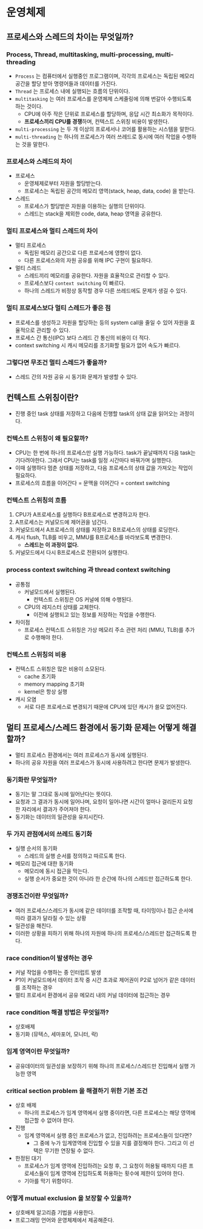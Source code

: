 # 운영체제
## 프로세스와 스레드의 차이는 무엇일까?
### Process, Thread, multitasking, multi-processing, multi-threading
- `Process` 는 컴퓨터에서 실행중인 프로그램이며, 각각의 프로세스는 독립된 메모리 공간을 할당 받아 명령어들과 데이터를 가진다. 
- `Thread` 는 프로세스 내에 실행되는 흐름의 단위이다.
- `multitasking` 는 여러 프로세스를 운영체제 스케줄링에 의해 번갈아 수행되도록 하는 것이다.
  - CPU에 아주 작은 단위로 프로세스를 할당하며, 응답 시간 최소화가 목적이다.
  - **프로세스끼리 CPU를 경쟁**하며, 컨텍스트 스위칭 비용이 발생한다.
- `multi-processing` 는 두 개 이상의 프로세서나 코어를 활용하는 시스템을 말한다.
- `multi-threading` 는 하나의 프로세스가 여러 쓰레드로 동시에 여러 작업을 수행하는 것을 말한다.


### 프로세스와 스레드의 차이
- 프로세스
  - 운영체제로부터 자원을 할당받는다.
  - 프로세스는 독립된 공간의 메모리 영역(stack, heap, data, code) 을 받는다.
- 스레드
  - 프로세스가 할당받은 자원을 이용하는 실행의 단위이다.
  - 스레드는 stack을 제외한 code, data, heap 영역을 공유한다.

### 멀티 프로세스와 멀티 스레드의 차이
- 멀티 프로세스
  - 독립된 메모리 공간으로 다른 프로세스에 영향이 없다.
  - 다른 프로세스와의 자원 공유를 위해 IPC 구현이 필요하다.
- 멀티 스레드
  - 스레드끼리 메모리를 공유한다. 자원을 효율적으로 관리할 수 있다.
  - 프로세스보다 `context switching` 이 빠르다.
  - 하나의 스레드가 비정상 동작할 경우 다른 쓰레드에도 문제가 생길 수 있다.
  
### 멀티 프로세스보다 멀티 스레드가 좋은 점
- 프로세스를 생성하고 자원을 할당하는 등의 system call을 줄일 수 있어 자원을 효율적으로 관리할 수 있다.
- 프로세스 간 통신(IPC) 보다 스레드 간 통신의 비용이 더 적다.
- context switching 시 캐시 메모리를 초기화할 필요가 없어 속도가 빠르다.

### 그렇다면 무조건 멀티 스레드가 좋을까?
- 스레드 간의 자원 공유 시 동기화 문제가 발생할 수 있다.

## 컨텍스트 스위칭이란?
- 진행 중인 task 상태를 저장하고 다음에 진행할 task의 상태 값을 읽어오는 과정이다.
  
### 컨텍스트 스위칭이 왜 필요할까?
- CPU는 한 번에 하나의 프로세스만 실행 가능하다. task가 끝날때까지 다음 task는 기다려야한다. 그래서 CPU는 task를 일정 시간마다 바꿔가며 실행한다.
- 이때 실행하다 멈춘 상태를 저장하고, 다음 프로세스의 상태 값을 가져오는 작업이 필요하다.
- 프로세스의 흐름을 이어간다 = 문맥을 이어간다 = context switching

### 컨텍스트 스위칭의 흐름
1. CPU가 A프로세스를 실행하다 B프로세스로 변경하고자 한다.
2. A프로세스는 커널모드에 제어권을 넘긴다.
3. 커널모드에서 A프로세스의 상태를 저장하고 B프로세스의 상태를 로딩한다.
4. 캐시 flush, TLB를 비우고, MMU를 B프로세스를 바라보도록 변경한다.
   - **스레드는 이 과정이 없다.**
5. 커널모드에서 다시 B프로세스로 전환되어 실행한다.

### process context switching 과 thread context switching
- 공통점
  - 커널모드에서 실행된다.
    - 컨텍스트 스위칭은 OS 커널에 의해 수행된다.
  - CPU의 레지스터 상태를 교체한다.
    - 이전에 실행되고 있는 정보를 저장하는 작업을 수행한다.
- 차이점
  - 프로세스 컨텍스트 스위칭은 가상 메모리 주소 관련 처리 (MMU, TLB)를 추가로 수행해야 한다.

### 컨텍스트 스위칭의 비용
- 컨텍스트 스위칭은 많은 비용이 소모된다.
  - cache 초기화
  - memory mapping 초기화
  - kernel은 항상 실행
- 캐시 오염
  - 서로 다른 프로세스로 변경되기 때문에 CPU에 있던 캐시가 쓸모 없어진다.

## 멀티 프로세스/스레드 환경에서 동기화 문제는 어떻게 해결할까?
- 멀티 프로세스 환경에서는 여러 프로세스가 동시에 실행된다.
- 하나의 공유 자원을 여러 프로세스가 동시에 사용하려고 한다면 문제가 발생한다.

### 동기화란 무엇일까?
- 동기는 말 그대로 동시에 일어난다는 뜻이다.
- 요청과 그 결과가 동시에 일어나며, 요청이 일어나면 시간이 얼마나 걸리든지 요청한 자리에서 결과가 주어져야 한다.
- 동기화는 데이터의 일관성을 유지시킨다.

### 두 가지 관점에서의 쓰레드 동기화
- 실행 순서의 동기화
  - 스레드의 실행 순서를 정의하고 따르도록 한다.
- 메모리 접근에 대한 동기화
  - 메모리에 동시 접근을 막는다.
  - 실행 순서가 중요한 것이 아니라 한 순간에 하나의 스레드만 접근하도록 한다.
  
### 경쟁조건이란 무엇일까?
- 여러 프로세스/스레드가 동시에 같은 데이터를 조작할 때, 타이밍이나 접근 순서에 따라 결과가 달라질 수 있는 상황
- 일관성을 해친다.
- 이러한 상황을 피하기 위해 하나의 자원에 하나의 프로세스/스레드만 접근하도록 한다.

### race condition이 발생하는 경우
- 커널 작업을 수행하는 중 인터럽트 발생
- P1이 커널모드에서 데이터 조작 중 시간 초과로 제어권이 P2로 넘어가 같은 데이터를 조작하는 경우
- 멀티 프로세서 환경에서 공유 메모리 내의 커널 데이터에 접근하는 경우

### race condition 해결 방법은 무엇일까?
- 상호배제
- 동기화 (뮤텍스, 세마포어, 모니터, 락)

### 임계 영역이란 무엇일까?
- 공유데이터의 일관성을 보장하기 위해 하나의 프로세스/스레드만 진입해서 실행 가능한 영역

### critical section problem 을 해결하기 위한 기본 조건
- 상호 배제
  - 하나의 프로세스가 임계 영역에서 실행 중이라면, 다른 프로세스는 해당 영역에 접근할 수 없어야 한다.
- 진행
  - 임계 영역에서 실행 중인 프로세스가 없고, 진입하려는 프로세스들이 있다면?
    - 그 중에 누가 임계영역에 진입할 수 있을 지를 결정해야 한다. 그리고 이 선택은 무기한 연장될 수 없다.
- 한정된 대기
  - 프로세스가 임계 영역에 진입하려는 요청 후, 그 요청이 허용될 때까지 다른 프로세스들이 임계 영역에 진입하도록 허용하는 횟수에 제한이 있어야 한다.
  - 기아를 막기 위함이다.

### 어떻게 mutual exclusion 을 보장할 수 있을까?
- 상호배제 알고리즘 기법을 사용한다.
- 프로그래밍 언어와 운영체제에서 제공해준다.
